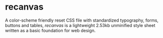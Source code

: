 # recanvas

A color-scheme friendly reset CSS file with standardized typography, forms, buttons and tables, <em>recanvas</em> is a lightweight 2.53kb unminified style sheet written as a basic foundation for web design.